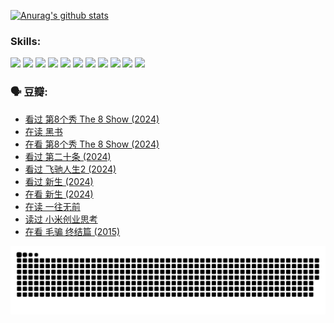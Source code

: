 
[![Anurag's github stats](https://github-readme-stats.vercel.app/api?username=w940853815)](https://github.com/anuraghazra/github-readme-stats)

### Skills:

<code><img height="32" src="https://cdn.jsdelivr.net/npm/simple-icons@v5/icons/python.svg"></code>
<code><img height="32" src="https://cdn.jsdelivr.net/npm/simple-icons@v5/icons/javascript.svg"></code>
<code><img height="32" src="https://cdn.jsdelivr.net/npm/simple-icons@v5/icons/django.svg"></code>
<code><img height="32" src="https://cdn.jsdelivr.net/npm/simple-icons@v5/icons/flask.svg"></code>
<code><img height="32" src="https://cdn.jsdelivr.net/npm/simple-icons@v5/icons/vuetify.svg"></code>
<code><img height="32" src="https://cdn.jsdelivr.net/npm/simple-icons@v5/icons/git.svg"></code>
<code><img height="32" src="https://cdn.jsdelivr.net/npm/simple-icons@v5/icons/docker.svg"></code>
<code><img height="32" src="https://cdn.jsdelivr.net/npm/simple-icons@v5/icons/postgresql.svg"></code>
<code><img height="32" src="https://cdn.jsdelivr.net/npm/simple-icons@v5/icons/elasticsearch.svg"></code>
<code><img height="32" src="https://cdn.jsdelivr.net/npm/simple-icons@v5/icons/macos.svg"></code>
<code><img height="32" src="https://cdn.jsdelivr.net/npm/simple-icons@v5/icons/linux.svg"></code>

### 🗣 豆瓣:

<!-- DOUBAN-ACTIVITIES:START -->
- [看过 第8个秀 The 8 Show‎ (2024)](https://www.douban.com/people/136069238/status/4622960077/?_i=17474578)
- [在读 黑书](https://www.douban.com/people/136069238/status/4621189759/?_i=17474578)
- [在看 第8个秀 The 8 Show‎ (2024)](https://www.douban.com/people/136069238/status/4619801154/?_i=17474578)
- [看过 第二十条‎ (2024)](https://www.douban.com/people/136069238/status/4618624208/?_i=17474578)
- [看过 飞驰人生2‎ (2024)](https://www.douban.com/people/136069238/status/4616048805/?_i=17474579)
- [看过 新生‎ (2024)](https://www.douban.com/people/136069238/status/4612373431/?_i=17474579)
- [在看 新生‎ (2024)](https://www.douban.com/people/136069238/status/4607441062/?_i=17474579)
- [在读 一往无前](https://www.douban.com/people/136069238/status/4590507310/?_i=17474579)
- [读过 小米创业思考](https://www.douban.com/people/136069238/status/4590506983/?_i=17474579)
- [在看 毛骗 终结篇‎ (2015)](https://www.douban.com/people/136069238/status/4581971924/?_i=17474579)
<!-- DOUBAN-ACTIVITIES:END -->


![Snake animation](https://raw.githubusercontent.com/w940853815/w940853815/output/github-contribution-grid-snake.svg)

<!--
**w940853815/w940853815** is a ✨ _special_ ✨ repository because its `README.md` (this file) appears on your GitHub profile.

Here are some ideas to get you started:

- 🔭 I’m currently working on ...
- 🌱 I’m currently learning ...
- 👯 I’m looking to collaborate on ...
- 🤔 I’m looking for help with ...
- 💬 Ask me about ...
- 📫 How to reach me: ...
- 😄 Pronouns: ...
- ⚡ Fun fact: ...
-->
